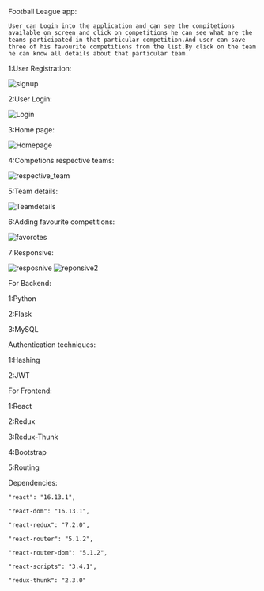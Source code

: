 

Football League app:

``User can Login into the application and can see the compitetions available on screen and click on competitions he can see what are the teams participated in that particular competition.And user can save three of his favourite competitions from the list.By click on the team he can know all details about that particular team.``

1:User Registration:

![signup](https://github.com/suryakh/FootballApp-Pagarbook/blob/master/snapshots/signup.png)

2:User Login:

![Login](https://github.com/suryakh/FootballApp-Pagarbook/blob/master/snapshots/login.png)

3:Home page:

![Homepage](https://github.com/suryakh/FootballApp-Pagarbook/blob/master/snapshots/Homepage.png)

4:Competions respective teams:

![respective_team](https://github.com/suryakh/FootballApp-Pagarbook/blob/master/snapshots/home2.png)

5:Team details:

![Teamdetails](https://github.com/suryakh/FootballApp-Pagarbook/blob/master/snapshots/teams.png)

6:Adding favourite competitions:

![favorotes](https://github.com/suryakh/FootballApp-Pagarbook/blob/master/snapshots/addfavoutites.png)

7:Responsive:

![resposnive](https://github.com/suryakh/FootballApp-Pagarbook/blob/master/snapshots/responsive.png)
![reponsive2](https://github.com/suryakh/FootballApp-Pagarbook/blob/master/snapshots/responsivelist.png)

For Backend:

1:Python

2:Flask

3:MySQL

Authentication techniques:

1:Hashing

2:JWT

For Frontend:

1:React 

2:Redux

3:Redux-Thunk

4:Bootstrap

5:Routing

Dependencies:

    "react": "16.13.1",

    "react-dom": "16.13.1",

    "react-redux": "7.2.0",

    "react-router": "5.1.2",

    "react-router-dom": "5.1.2",

    "react-scripts": "3.4.1",
    
    "redux-thunk": "2.3.0"